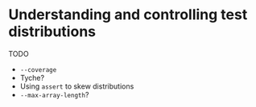 # Understanding and controlling test distributions

TODO

- `--coverage`
- Tyche?
- Using `assert` to skew distributions
- `--max-array-length`?
